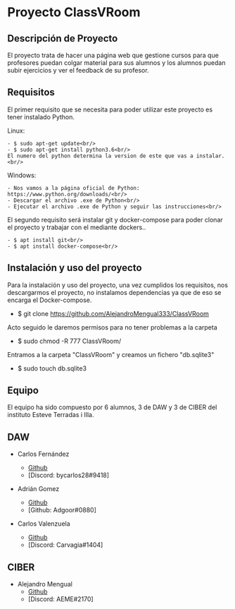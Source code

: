 # Proyecto ClassVRoom

## Descripción de Proyecto
El proyecto trata de hacer una página web que gestione cursos para que profesores puedan colgar material para sus alumnos y los alumnos puedan subir ejercicios y ver el feedback de su profesor.

## Requisitos
El primer requisito que se necesita para poder utilizar este proyecto es tener instalado Python.

  Linux: <br/>
  
    - $ sudo apt-get update<br/>
    - $ sudo apt-get install python3.6<br/>
    El numero del python determina la version de este que vas a instalar.<br/>
  
  Windows:<br/>
  
    - Nos vamos a la página oficial de Python: https://www.python.org/downloads/<br/>
    - Descargar el archivo .exe de Python<br/>
    - Ejecutar el archivo .exe de Python y seguir las instrucciones<br/>
    
    
   
   
   
   
   
  El segundo requisito será instalar git y docker-compose para poder clonar el proyecto y trabajar con el mediante dockers..<br/>
 
    - $ apt install git<br/>
    - $ apt install docker-compose<br/>
    
    
## Instalación y uso del proyecto
Para la instalación y uso del proyecto, una vez cumplidos los requisitos, nos descargarmos el proyecto, no instalamos dependencias ya que de eso se encarga el Docker-compose.<br/>

  - $ git clone https://github.com/AlejandroMengual333/ClassVRoom<br/>

Acto seguido le daremos permisos para no tener problemas a la carpeta

- $ sudo chmod -R 777 ClassVRoom/ <br/>

Entramos a la carpeta "ClassVRoom" y creamos un fichero "db.sqlite3"
- $ sudo touch db.sqlite3 

## Equipo
El equipo ha sido compuesto por 6 alumnos, 3 de DAW y 3 de CIBER del instituto Esteve Terradas i Illa.

## DAW

* Carlos Fernández
  * [Github](https://github.com/bycarlos28) 
  * [Discord: bycarlos28#9418]

* Adrián Gomez
  * [Github](https://github.com/AdrianOrea) 
  * [Github: Adgoor#0880]

* Carlos Valenzuela
  * [Github](https://github.com/carlosvalgar) 
  * [Discord: Carvagia#1404]
 
## CIBER

* Alejandro Mengual
  * [Github](https://github.com/AlejandroMengual333) 
  * [Discord: AEME#2170]
